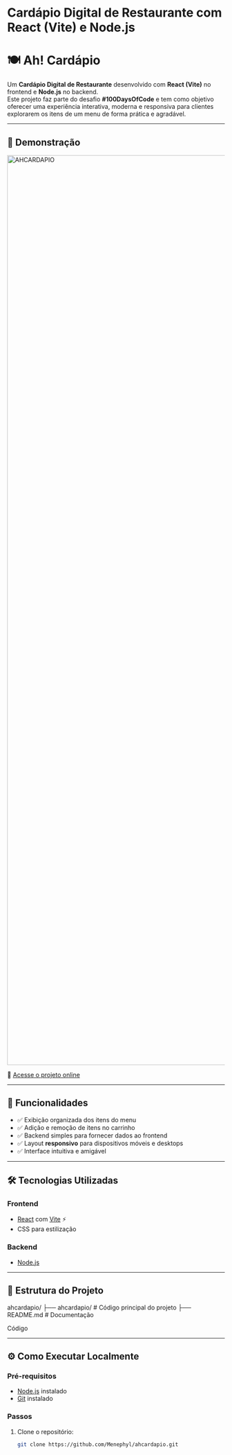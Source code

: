 <h1>Cardápio Digital de Restaurante com React (Vite) e Node.js</h1>

# 🍽️ Ah! Cardápio

Um **Cardápio Digital de Restaurante** desenvolvido com **React (Vite)** no frontend e **Node.js** no backend.  
Este projeto faz parte do desafio **#100DaysOfCode** e tem como objetivo oferecer uma experiência interativa, moderna e responsiva para clientes explorarem os itens de um menu de forma prática e agradável.

---

## 🚀 Demonstração
<img width="2800" height="2100" alt="AHCARDAPIO" src="https://github.com/user-attachments/assets/69fadeec-af9e-4bce-94e0-e0b5d493be46" />

🔗 [Acesse o projeto online](https://ahcardapio.vercel.app)

---

## 📖 Funcionalidades

- ✅ Exibição organizada dos itens do menu  
- ✅ Adição e remoção de itens no carrinho  
- ✅ Backend simples para fornecer dados ao frontend  
- ✅ Layout **responsivo** para dispositivos móveis e desktops  
- ✅ Interface intuitiva e amigável  

---

## 🛠️ Tecnologias Utilizadas

### Frontend
- [React](https://react.dev/) com [Vite](https://vitejs.dev/) ⚡
- CSS para estilização

### Backend
- [Node.js](https://nodejs.org/)

---

## 📂 Estrutura do Projeto
ahcardapio/ ├── ahcardapio/ # Código principal do projeto ├── README.md # Documentação

Código

---

## ⚙️ Como Executar Localmente

### Pré-requisitos
- [Node.js](https://nodejs.org/) instalado
- [Git](https://git-scm.com/) instalado

### Passos
1. Clone o repositório:
   ```bash
   git clone https://github.com/Menephyl/ahcardapio.git
